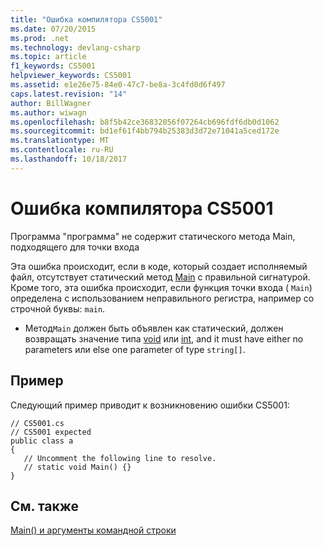 ```yaml
---
title: "Ошибка компилятора CS5001"
ms.date: 07/20/2015
ms.prod: .net
ms.technology: devlang-csharp
ms.topic: article
f1_keywords: CS5001
helpviewer_keywords: CS5001
ms.assetid: e1e26e75-84e0-47c7-be8a-3c4fd0d6f497
caps.latest.revision: "14"
author: BillWagner
ms.author: wiwagn
ms.openlocfilehash: b8f5b42ce36832056f07264cb696fdf6db0d1062
ms.sourcegitcommit: bd1ef61f4bb794b25383d3d72e71041a5ced172e
ms.translationtype: MT
ms.contentlocale: ru-RU
ms.lasthandoff: 10/18/2017
---
```

# <a name="compiler-error-cs5001"></a>Ошибка компилятора CS5001
Программа "программа" не содержит статического метода Main, подходящего для точки входа  
  
 Эта ошибка происходит, если в коде, который создает исполняемый файл, отсутствует статический метод [Main](../../csharp/programming-guide/main-and-command-args/index.md) с правильной сигнатурой. Кроме того, эта ошибка происходит, если функция точки входа ( `Main`) определена с использованием неправильного регистра, например со строчной буквы: `main`.  
  
-   Метод`Main` должен быть объявлен как статический, должен возвращать значение типа [void](../../csharp/language-reference/keywords/void.md) или [int](../../csharp/language-reference/keywords/int.md), and it must have either no parameters или else one parameter of type `string[]`.  
  
## <a name="example"></a>Пример  
 Следующий пример приводит к возникновению ошибки CS5001:  
  
```  
// CS5001.cs  
// CS5001 expected  
public class a  
{  
   // Uncomment the following line to resolve.  
   // static void Main() {}  
}  
```  
  
## <a name="see-also"></a>См. также  
 [Main() и аргументы командной строки](../../csharp/programming-guide/main-and-command-args/index.md)
